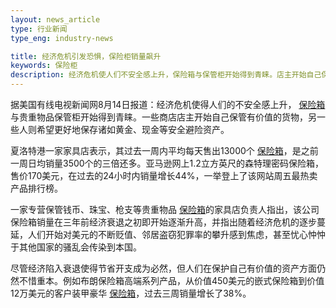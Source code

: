 ```yaml
---
layout: news_article
type: 行业新闻
type_eng: industry-news

title: 经济危机引发恐惧，保险柜销量飙升
keywords: 保险柜
description: 经济危机使人们不安全感上升，保险箱与保管柜开始得到青睐。店主开始自己保管有价值的货物，另一些则希望更好地保存诸如黄金、现金等安全避险资产。
---
```

据美国有线电视新闻网8月14日报道：经济危机使得人们的不安全感上升， [保险箱](http://www.qnn.com.cn/)与贵重物品保管柜开始得到青睐。一些商店店主开始自己保管有价值的货物，另一些人则希望更好地保存诸如黄金、现金等安全避险资产。

夏洛特港一家家具店表示，其过去一周内平均每天售出13000个 [保险箱](http://qnn.tmall.com)，是之前一周日均销量3500个的三倍还多。亚马逊网上1.2立方英尺的森特理密码保险箱，售价170美元，在过去的24小时内销量增长44%，一举登上了该网站周五最热卖产品排行榜。

一家专营保管钱币、珠宝、枪支等贵重物品 [保险箱](http://qnn.tmall.com)的家具店负责人指出，该公司保险箱销量在三年前经济衰退之初即开始逐渐升高，并指出随着经济危机的逐步蔓延，人们开始对美元的不断贬值、邻居盗窃犯罪率的攀升感到焦虑，甚至忧心忡忡于其他国家的骚乱会传染到本国。

尽管经济陷入衰退使得节省开支成为必然，但人们在保护自己有价值的资产方面仍然不惜重本。例如布朗保险箱高端系列产品，从价值450美元的嵌式保险箱到价值12万美元的客户装甲豪华 [保险箱](http://qnn.tmall.com)，过去三周销量增长了38%。
